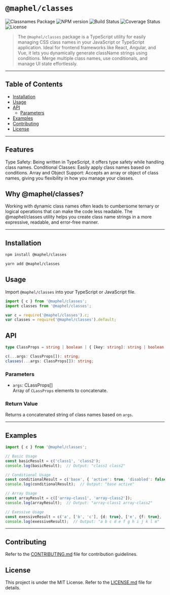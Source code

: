 # `@maphel/classes`

![Classnames Package](https://img.shields.io/badge/@maphel-classes-8A2BE2)
![NPM version](https://img.shields.io/npm/v/@maphel/classes.svg)
![Build Status](https://img.shields.io/github/actions/workflow/status/maphel/classes/build.yml)
![Coverage Status](https://img.shields.io/coverallsCoverage/github/maphel/classes)
![License](https://img.shields.io/github/license/maphel/classes)


> The `@maphel/classes` package is a TypeScript utility for easily managing CSS class names in your JavaScript or TypeScript application. Ideal for frontend frameworks like React, Angular, and Vue, it lets you dynamically generate className strings using conditions. Merge multiple class names, use conditionals, and manage UI state effortlessly.

---

## Table of Contents
- [Installation](#Installation)
- [Usage](#Usage)
- [API](#API)
  - [Parameters](#Parameters)
- [Examples](#Examples)
- [Contributing](#Contributing)
- [License](#License)


---

## Features
Type Safety: Being written in TypeScript, it offers type safety while handling class names.
Conditional Classes: Easily apply class names based on conditions.
Array and Object Support: Accepts an array or object of class names, giving you flexibility in how you manage your classes.

## Why @maphel/classes?
Working with dynamic class names often leads to cumbersome ternary or logical operations that can make the code less readable. The @maphel/classes utility helps you create class name strings in a more expressive, readable, and error-free manner.

---

## Installation
```bash
npm install @maphel/classes

yarn add @maphel/classes
```

## Usage
Import `@maphel/classes` into your TypeScript or JavaScript file.
```typescript
import { c } from '@maphel/classes';
import classes from '@maphel/classes';

var c = require('@maphel/classes').c;
var classes = require('@maphel/classes').default;
```

## API
```typescript
type ClassProps = string | boolean | { [key: string]: string | boolean } | ClassProps[];

c(...args: ClassProps[]): string;
classes(...args: ClassProps[]): string;
```

### Parameters
- `args`: CLassProps[]  
  Array of `CLassProps` elements to concatenate.

### Return Value
Returns a concatenated string of class names based on `args`.

---

## Examples
```typescript
import { c } from '@maphel/classes';

// Basic Usage
const basicResult = c('class1', 'class2');
console.log(basicResult);  // Output: "class1 class2"

// Conditional Usage
const conditionalResult = c('base', { 'active': true, 'disabled': false });
console.log(conditionalResult);  // Output: "base active"

// Array Usage
const arrayResult = c(['array-class1', 'array-class2']);
console.log(arrayResult);  // Output: "array-class1 array-class2"

// Exessive Usage
const exessiveResult = c('a', ['b', 'c'], {d: true}, ['e', {f: true}, ' g', 'h '], [' i ', [{' j': true}]], ' k', 'l ', ' m ');
console.log(exessiveResult);  // Output: "a b c d e f g h i j k l m"
```
---
## Contributing
Refer to the [CONTRIBUTING.md](./CONTRIBUTING.md) file for contribution guidelines.

## License
This project is under the MIT License. Refer to the [LICENSE.md](./LICENSE.md) file for details.
